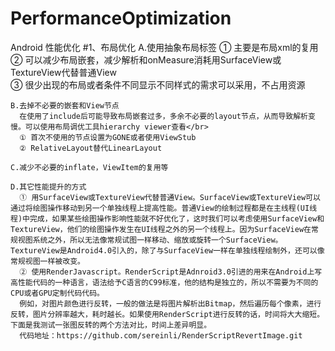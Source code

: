 # PerformanceOptimization
Android 性能优化
#1、布局优化
    A.使用抽象布局标签
      ① <include></include>  主要是布局xml的复用
      ② <merge></merge>       可以减少布局嵌套，减少解析和onMeasure消耗用SurfaceView或TextureView代替普通View</br>
      ③ <ViewStub></ViewStub>  很少出现的布局或者条件不同显示不同样式的需求可以采用，不占用资源</br>
    
    B.去掉不必要的嵌套和View节点
      在使用了include后可能导致布局嵌套过多，多余不必要的layout节点，从而导致解析变慢。可以使用布局调优工具hierarchy viewer查看</br>
      ① 首次不使用的节点设置为GONE或者使用ViewStub
      ② RelativeLayout替代LinearLayout
    
    C.减少不必要的inflate，ViewItem的复用等
  
    D.其它性能提升的方式
      ① 用SurfaceView或TextureView代替普通View。SurfaceView或TextureView可以通过将绘图操作移动到另一个单独线程上提高性能。普通View的绘制过程都是在主线程(UI线程)中完成，如果某些绘图操作影响性能就不好优化了，这时我们可以考虑使用SurfaceView和TextureView，他们的绘图操作发生在UI线程之外的另一个线程上。因为SurfaceView在常规视图系统之外，所以无法像常规试图一样移动、缩放或旋转一个SurfaceView。TextureView是Android4.0引入的，除了与SurfaceView一样在单独线程绘制外，还可以像常规视图一样被改变。
      ② 使用RenderJavascript。RenderScript是Adnroid3.0引进的用来在Android上写高性能代码的一种语言，语法给予C语言的C99标准，他的结构是独立的，所以不需要为不同的CPU或者GPU定制代码代码。
      例如，对图片颜色进行反转，一般的做法是将图片解析出Bitmap，然后遍历每个像素，进行反转，图片分辨率越大，耗时越长。如果使用RenderScript进行反转的话，时间将大大缩短。下面是我测试一张图反转的两个方法对比，时间上差异明显。
      代码地址：https://github.com/sereinli/RenderScriptRevertImage.git

